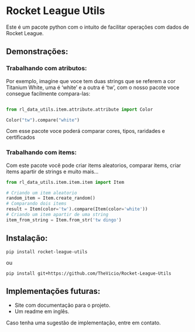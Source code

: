 # Rocket League Utils
Este é um pacote python com o intuito de facilitar operações com dados de Rocket League.

## Demonstrações:

### Trabalhando com atributos:
Por exemplo, imagine que voce tem duas strings que se referem a cor Titanium White, uma é ‘white’ e a outra é ‘tw’, com 
o nosso pacote voce consegue facilmente compara-las:

```py

from rl_data_utils.item.attribute.attribute import Color

Color("tw").compare("white")
```

Com esse pacote voce poderá comparar cores, tipos, raridades e certificados

### Trabalhando com items:
Com este pacote você pode criar items aleatorios, comparar items, criar items apartir de strings
e muito mais...
```py
from rl_data_utils.item.item.item import Item

# Criando um item aleatorio
random_item = Item.create_random()
# Comparando dois items
result = Item(color='tw').compare(Item(color='white'))
# Criando um item apartir de uma string
item_from_string = Item.from_str('tw dingo')
```
## Instalação:
```
pip install rocket-league-utils
```
ou
```
pip install git+https://github.com/TheVicio/Rocket-League-Utils
```
## Implementações futuras:

- Site com documentação para o projeto.
- Um readme em inglês.

Caso tenha uma sugestão de implementação, entre em contato.